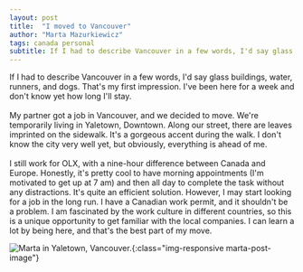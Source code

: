 ```yaml
---
layout: post
title:  "I moved to Vancouver"
author: "Marta Mazurkiewicz"
tags: canada personal
subtitle: If I had to describe Vancouver in a few words, I'd say glass buildings, water, runners, and dogs.
---
```


If I had to describe Vancouver in a few words, I'd say glass buildings, water, runners, and dogs. That's my first impression. I've been here for a week and don't know yet how long I'll stay. <br/>
<br/>
My partner got a job in Vancouver, and we decided to move. We're temporarily living in Yaletown, Downtown. Along our street, there are leaves imprinted on the sidewalk. It's a gorgeous accent during the walk. I don't know the city very well yet, but obviously, everything is ahead of me. <br/>
<br/>
I still work for OLX, with a nine-hour difference between Canada and Europe. Honestly, it's pretty cool to have morning appointments (I'm motivated to get up at 7 am) and then all day to complete the task without any distractions. It's quite an efficient solution. However, I may start looking for a job in the long run. I have a Canadian work permit, and it shouldn't be a problem. I am fascinated by the work culture in different countries, so this is a unique opportunity to get familiar with the local companies. I can learn a lot by being here, and that's the best part of my move. <br/>

![Marta in Yaletown, Vancouver.](/assets/images/marta-vancouver.jpg){:class="img-responsive marta-post-image"}